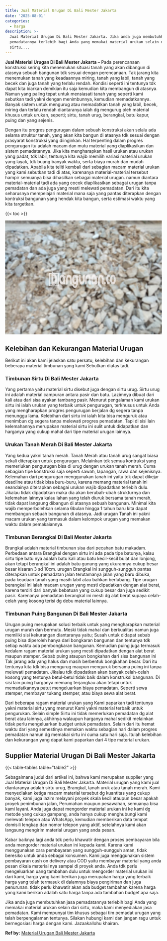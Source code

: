 ```yaml
---
title: Jual Material Urugan Di Bali Mester Jakarta
date: '2025-08-01'
categories:
  - harga
description: >-
  Jual Material Urugan Di Bali Mester Jakarta. Jika anda juga membutuhkan jasa
  pemadatannya terlebih bagi Anda yang memakai material urukan selain dari
  sirtu,...
---
```


**Jual Material Urugan Di Bali Mester Jakarta** – Pada perencanaan konstruksi sering kita menemukan situasi tanah yang akan dibangun di atasnya sebuah bangunan tdk sesuai dengan perencanaan. Tak jarang kita menemukan tanah yang keadaannya miring, tanah yang labil, tanah yang becek dan juga tanah yang terlalu rendah. Kondisi seperti ini tentunya tdk dapat kita biarkan demikian itu saja kemudian kita membangun di atasnya. Namun yang paling tepat untuk mensiasati tanah yang seperti kami sebutkan tadi yakni dengan menimbunnya, kemudian memadatkannya. Banyak sistem untuk mengurug atau memadatkan tanah yang labil, becek, miring dan terlalu rendah diantaranya ialah dg mengurug oleh material khusus untuk urukan, seperti; sirtu, tanah urug, berangkal, batu kapur, puing dan yang sejenis.

Dengan itu progres pengurugan dalam sebuah konstruksi akan selalu ada selama struktur tanah, yang akan kita bangun di atasnya tdk sesuai dengan prasyarat konstruksi yang diinginkan. Hal terpenting dalam progres pengurugan itu adalah macam dan mutu material yang diaplikasikan dan sistem pemadatannya. Jika kita mengharapkan hasil urukan atau urukan yang padat, tdk labil, tentunya kita wajib memilih variasi material urukan yang layak, tdk buang banyak waktu, serta biaya murah dan mudah dipadatkan. Apabila kita teliti kembali dari sebagian macam material urukan yang kami sebutkan tadi di atas, karenanya material-material tersebut hampir semuanya bisa dihasilkan sebagai material urugan. namun diantara material-material tadi ada yang cocok diaplikasikan sebagai urugan tanpa pemadatan dan ada juga yang mesti melewati pemadatan. Dari itu kita seharusnya mempelajari material mana saja yang pantas diterapkan dengan kontruksi bangunan yang hendak kita bangun, serta estimasi waktu yang kita targetkan.

{{< toc >}}

![Jual Material Urugan Di Bali Mester Jakarta](/images/jual-urugan-33.png)

## Kelebihan dan Kekurangan Material Urugan

Berikut ini akan kami jelaskan satu persatu, kelebihan dan kekurangan beberapa material timbunan yang kami Sebutkan diatas tadi.

### Timbunan Sirtu Di Bali Mester Jakarta

Yang pertama yaitu material sirtu disebut juga dengan sirtu urug. Sirtu urug ini adalah material campuran antara pasir dan batu. Lazimnya dibuat dari kali atau dari sisa ayakan tambang pasir. Menurut pengalaman kami urukan sirtu ini ialah urukan yang terbaik untuk pengurugan, terkhusus untuk Anda yang mengharapkan progres pengurugan berjalan dg segera tanpa menunggu lama. Kelebihan dari sirtu ini ialah kita bisa menguruk atau menimbun dg segera tanpa melewati progres pemadatan. Tapi di sisi lain kelemahannya merupakan material sirtu ini sulit untuk didapatkan dan harganya yang cukup mahal dari tipe material urugan lainnya.

### Urukan Tanah Merah Di Bali Mester Jakarta

Yang kedua yakni tanah merah. Tanah Merah atau tanah urug sangat biasa sekali diterapkan untuk pengurugan. Melainkan tdk semua kontruksi yang memerlukan pengurugan bisa di urug dengan urukan tanah merah. Cuma sebagian tipe konstruksi saja seperti sawah, lapangan, rawa dan sejenisnya. Kelemahan dari pengurugan menggunakan tanah ini yaitu tdk dapat dikejar deadline atau tidak bisa buru-buru, karena memang material tanah ini seandainya diterapkan sebagai urukan wajib dipadatkan terlebih dulu. Jikalau tidak dipadatkan maka dia akan berubah-ubah strukturnya dan kelemahan lainnya kalau lahan yang telah diuruk bersama tanah merah, tidak dapat langsung dibangun di atasnya sebuah bangunan. Minimal kita wajib memperbolehkan selama 6bulan hingga 1 tahun baru kita dapat membangun sebuah bangunan di atasnya. Jadi urugan Tanah ini yakni macam urukan yang termasuk dalam kelompok urugan yang memakan waktu dalam pemakaiannya.

### Timbunan Berangkal Di Bali Mester Jakarta

Brangkal adalah material timbunan sisa dari pecahan batu makadam. Perbedaan antara Brangkal dengan sirtu ini ada pada tipe batunya, kalau sirtu tipe batu nya adalah batu kali atau batu kecil-kecil bulat dan lonjong, akan tetapi berangkal ini adalah batu gunung yang ukurannya cukup besar besar kisaran 3 sd 10cm. urugan Brangkal ini sungguh-sungguh pantas diterapkan untuk pemadatan jalan terutamanya jalan yang baru dibuka, pada keadaan tanah yang masih labil atau bahkan berlubang. Tipe urugan berangkal ini ialah macam urugan yang mesti dipadatkan dengan alat berat, karena terdiri dari banyak bebatuan yang cukup besar dan juga sedikit pasir. Karenanya pemadatan berangkal ini mesti dg alat berat supaya celah-celah yang kosong terisi dg debu material lainnya.

### Timbunan Puing Bangunan Di Bali Mester Jakarta

Urugan puing merupakan solusi terbaik untuk yang mengharapkan material urugan murah dan bermutu. Meski tidak mahal dan berkualitas namun juga memiliki sisi kekurangan diantaranya yaitu; Susah untuk didapat sebab puing bisa diperoleh hanya dari bongkaran bangunan dan tentunya tdk setiap waktu ada pembongkaran bangunan. Kemudian puing juga termasuk kedalam ragam material urukan yang mesti dipadatkan dengan alat berat maupun stemper. Sebab puing ataupun bongkahan dari sisa bangunan ini Tak jarang ada yang halus dan masih berbentuk bongkahan besar. Dari itu tentunya kita tdk bisa mengurug maupun menguruk bersama puing ini tanpa melewati pemadatan. Jikalau tdk dipadatkan akan banyak celah-celah kosong yang tentunya betul-betul tidak baik dalam konstruksi bangunan. Di sisi lain puing harganya memang terjangkau akan tetapi untuk memadatkannya patut mengeluarkan biaya pemadatan. Seperti sewa stemper, membayar tukang stemper, atau biaya sewa alat berat.

Dari beberapa ragam material urukan yang Kami paparkan tadi tentunya yakni material sirtu yang menurut Kami yakni material terbaik untuk pengurukan. Selain simple Sirtu ini tidak memerlukan pemadatan dg alat berat atau lainnya, akhirnya walaupun harganya mahal sedikit melainkan tidak perlu mengeluarkan budget untuk pemadatan. Selain dari itu hemat waktu dari yang semestinya memakan waktu sebagian hari dalam progres pemadatan namun dg memakai sirtu ini cuma satu hari saja. Itulah kelebihan dan kekurangan yang dapat kami paparkan dari 4 tipe material urukan.

## Supplier Material Urugan Di Bali Mester Jakarta

{{< table-tables table="table2" >}}

Sebagaimana judul dari artikel ini, bahwa kami merupakan supplier yang Jual Material Urugan Di Bali Mester Jakarta. Material urugan yang kami jual diantaranya adalah sirtu urug, Brangkal, tanah uruk atau tanah merah. Kami menyediakan ketiga macam material tersebut dg kuantitas yang cukup banyak, kami juga lazim melayani proyek skala kecil ataupun besar apakah proyek penimbunan jalan, Perumahan maupun pesawahan, semuanya bisa kami layani. Anda juga dapat mengorder material urukan ini ke kami dg metode yang cukup gampang, anda hanya cukup menghubungi kami melewati telepon atau WhatsApp, kemudian memberikan data tempat domisili lengkap dan nomor telepon yang aktif, setelahnya kami akan langsung mengirim material urugan yang anda pesan.

Kabar baiknya lagi anda tdk perlu khawatir dengan proses pembayaran bila anda mengorder material urukan ini kepada kami. Karena kami menggunakan cara pembayaran yang sungguh-sungguh aman, tidak beresiko untuk anda sebagai konsumen. Kami juga menggunakan sistem pembayaran cash on delivery atau COD yaitu membayar material yang anda pesan dikala material nya sampai di proyek anda. Anda tdk perlu mengeluarkan uang tambahan dulu untuk mengorder material urukan ini dari kami, harga yang kami berikan juga merupakan harga yang terbaik harga yang telah termasuk di dalamnya biaya pengiriman dan juga penurunan. tidak perlu khawatir akan ada budget tambahan karena harga yang kami berikan adalah satu harga tanpa ada tambahan budget apa saja.

Jika anda juga membutuhkan jasa pemadatannya terlebih bagi Anda yang memakai material urukan selain dari sirtu, maka kami menyediakan jasa pemadatan. Kami mempunyai tim khusus sebagai tim pemadat urugan yang telah berpengalaman tentunya. Silakan hubungi kami dan jangan ragu untuk bernegosiasi harga dengan kami. Jazaakallohu khairan.

**Ref by:** [Material Urugan Bali Mester Jakarta](https://id.wikipedia.org/wiki/Material)

